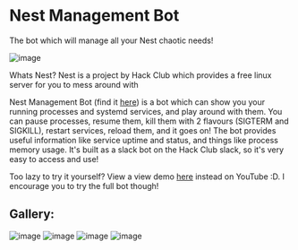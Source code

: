 # Nest Management Bot

The bot which will manage all your Nest chaotic needs!

![image](https://github.com/user-attachments/assets/481e0f5c-7320-4ee0-87ef-eb6ce293ec62)

Whats Nest? Nest is a project by Hack Club which provides a free linux server for you to mess around with

Nest Management Bot (find it [here](https://app.slack.com/client/T0266FRGM/D07QZ5L8TV5)) is a bot which can show you your running processes and systemd services, and play around with them. You can pause processes, resume them, kill them with 2 flavours (SIGTERM and SIGKILL), restart services, reload them, and it goes on! The bot provides useful information like service uptime and status, and things like process memory usage. It's built as a slack bot on the Hack Club slack, so it's very easy to access and use!

Too lazy to try it yourself? View a view demo [here](https://youtu.be/ADdXtVeMGrI) instead on YouTube :D. I encourage you to try the full bot though!

## Gallery:
![image](https://github.com/user-attachments/assets/68bf981c-e964-4dbb-aeff-f2bcf5c446da)
![image](https://github.com/user-attachments/assets/776b48a2-de1b-4b28-ba81-f00f5b5db032)
![image](https://github.com/user-attachments/assets/49c6fed7-9f33-4d87-bca0-1af7c1c35721)
![image](https://github.com/user-attachments/assets/2d25ac36-bf3c-407a-9d4f-6baabf064357)
